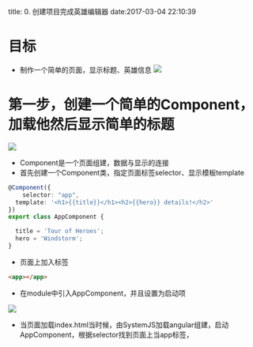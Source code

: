 title: 0. 创建项目完成英雄编辑器
date:2017-03-04 22:10:39

# 目标

- 制作一个简单的页面，显示标题、英雄信息
![](./_image/2017-03-04-22-33-15.jpg)
# 第一步，创建一个简单的Component，加载他然后显示简单的标题
![](./_image/2017-03-04-22-41-59.jpg)
- Component是一个页面组建，数据与显示的连接
- 首先创建一个Component类，指定页面标签selector、显示模板template

```typescript
@Component({
	selector: "app",
  template: '<h1>{{title}}</h1><h2>{{hero}} details!</h2>'
})
export class AppComponent {

  title = 'Tour of Heroes';
  hero = 'Windstorm';
}
```
- 页面上加入<app>标签
```html
<app></app>
```

- 在module中引入AppComponent，并且设置为启动项

![](./_image/2017-03-04-22-51-52.jpg)
- 当页面加载index.html当时候，由SystemJS加载angular组建，启动AppComponent，根据selector找到页面上当app标签，

